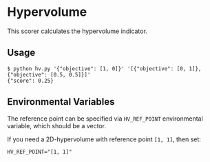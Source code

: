 # Hypervolume
This scorer calculates the hypervolume indicator.

## Usage
```
$ python hv.py '{"objective": [1, 0]}' '[{"objective": [0, 1]}, {"objective": [0.5, 0.5]}]'
{"score": 0.25}
```

## Environmental Variables
The reference point can be specified via `HV_REF_POINT` environmental variable, which should be a vector.

If you need a 2D-hypervolume with reference point `[1, 1]`, then set:
```
HV_REF_POINT="[1, 1]"
```
